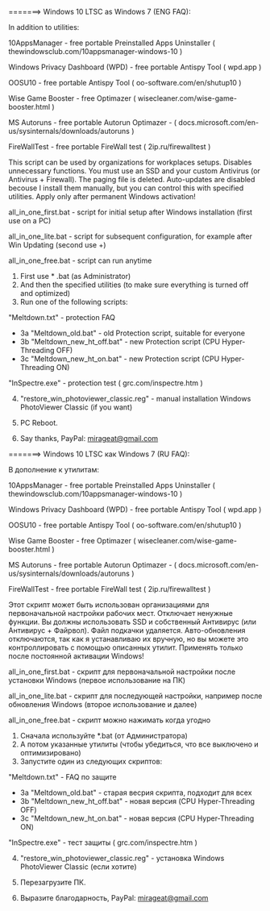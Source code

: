 =======> Windows 10 LTSC as Windows 7 (ENG FAQ):

In addition to utilities:

10AppsManager - free portable Preinstalled Apps Uninstaller ( thewindowsclub.com/10appsmanager-windows-10 )

Windows Privacy Dashboard (WPD) - free portable Antispy Tool ( wpd.app )

OOSU10 - free portable Antispy Tool ( oo-software.com/en/shutup10 )

Wise Game Booster - free Optimazer ( wisecleaner.com/wise-game-booster.html )

MS Autoruns - free portable Autorun Optimazer - ( docs.microsoft.com/en-us/sysinternals/downloads/autoruns )

FireWallTest - free portable FireWall test ( 2ip.ru/firewalltest )

This script can be used by organizations for workplaces setups. Disables unnecessary functions.  You must use an SSD and your custom Antivirus (or Antivirus + Firewall). The paging file is deleted. Auto-updates are disabled becouse I install them manually, but you can control this with specified utilities. Apply only after permanent Windows activation!

all_in_one_first.bat - script for initial setup after Windows installation (first use on a PC)

all_in_one_lite.bat - script for subsequent configuration, for example after Win Updating (second use +)

all_in_one_free.bat - script can run anytime

1. First use * .bat (as Administrator)
2. And then the specified utilities (to make sure everything is turned off and optimized)
3. Run one of the following scripts:

"Meltdown.txt" - protection FAQ
- 3a   "Meltdown_old.bat" - old Protection script, suitable for everyone
- 3b   "Meltdown_new_ht_off.bat" - new Protection script (CPU Hyper-Threading OFF)
- 3c   "Meltdown_new_ht_on.bat" - new Protection script (CPU Hyper-Threading ON)

"InSpectre.exe" - protection test ( grc.com/inspectre.htm )

4. "restore_win_photoviewer_classic.reg" - manual installation Windows PhotoViewer Classic (if you want)

5. PC Reboot.

6. Say thanks, PayPal: mirageat@gmail.com



=======> Windows 10 LTSC как Windows 7 (RU FAQ):

В дополнение к утилитам:

10AppsManager - free portable Preinstalled Apps Uninstaller ( thewindowsclub.com/10appsmanager-windows-10 )

Windows Privacy Dashboard (WPD) - free portable Antispy Tool ( wpd.app )

OOSU10 - free portable Antispy Tool ( oo-software.com/en/shutup10 )

Wise Game Booster - free Optimazer ( wisecleaner.com/wise-game-booster.html )

MS Autoruns - free portable Autorun Optimazer - ( docs.microsoft.com/en-us/sysinternals/downloads/autoruns )

FireWallTest - free portable FireWall test ( 2ip.ru/firewalltest )

Этот скрипт может быть использован организациями для первоначальной настройки рабочих мест. Отключает ненужные функции. Вы должны использовать SSD и собственный Антивирус (или Антивирус + Файрвол). Файл подкачки удаляется. Авто-обновления отключаются, так как я устанавливаю их вручную, но вы можете это контроллировать с помощью описанных утилит. Применять только после постоянной активации Windows!

all_in_one_first.bat - скрипт для первоначальной настройки после установки Windows (первое использование на ПК)

all_in_one_lite.bat - скрипт для последующей настройки, например после обновления Windows (второе использование и далее)

all_in_one_free.bat - скрипт можно нажимать когда угодно

1. Сначала используйте *.bat (от Администратора)
2. А потом указанные утилиты (чтобы убедиться, что все выключено и оптимизировано)
3. Запустите один из следующих скриптов:

"Meltdown.txt" - FAQ по защите
- 3a   "Meltdown_old.bat" - старая весрия скрипта, подходит для всех
- 3b   "Meltdown_new_ht_off.bat" - новая версия (CPU Hyper-Threading OFF)
- 3c   "Meltdown_new_ht_on.bat" - новая версия (CPU Hyper-Threading ON)

"InSpectre.exe" - тест защиты ( grc.com/inspectre.htm )

4. "restore_win_photoviewer_classic.reg" - установка Windows PhotoViewer Classic (если хотите)

5. Перезагрузите ПК.

6. Выразите благодарность, PayPal: mirageat@gmail.com

